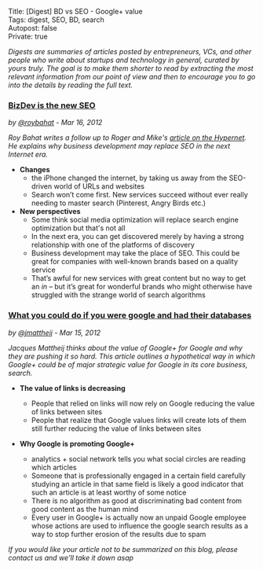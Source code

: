Title: [Digest] BD vs SEO - Google+ value     
Tags: digest, SEO, BD, search   
Autopost: false  
Private: true  

*Digests are summaries of articles posted by entrepreneurs, VCs, and
other people who write about startups and technology in general, curated
by yours truly. The goal is to make them shorter to read by extracting the most relevant
information from our point of view and then to encourage you to go into the
details by reading the full text.*




### [BizDev is the new SEO](http://also.roybahat.com/post/19307918051/bd-is-the-new-seo "Source")
*by [@roybahat](https://twitter.com/#!/roybahat) - Mar 16, 2012*


*Roy Bahat writes a follow up to Roger and Mike's 
[article on the Hypernet](http://rogerandmike.com/post/18870279638/what-is-the-hypernet "Hypernet"). 
He explains why business development may replace SEO in the next
Internet era.*

* **Changes**
  * the iPhone changed the internet, by taking us away from the SEO-driven world of URLs and websites
  * Search won’t come first. New services succeed without ever really needing to master search (Pinterest, Angry Birds etc.)
* **New perspectives**
  * Some think social media optimization will replace search engine optimization but that's not all
  * In the next era, you can get discovered merely by having a strong relationship with one of the platforms of discovery
  * Business development may take the place of SEO.  This could be great for companies with well-known brands based on a quality service
  * That’s awful for new services with great content but no way to get an *in* – but it’s great for wonderful brands who might otherwise have struggled with the strange world of search algorithms

### [What you could do if you were google and had their databases](http://www.jacquesmattheij.com/What+you+could+do+if+you+were+google+and+had+their+databases "Source")
*by [@jmattheij](https://twitter.com/#!/jmattheij) - Mar 15, 2012*





*Jacques Mattheij thinks about the value of Google+ for Google and why
they are pushing it so hard. This article outlines a hypothetical way in which Google+ could be of major strategic value for Google in its core business, search.*

* **The value of links is decreasing**
  * People that relied on links will now rely on Google reducing the value of links between sites 
  * People that realize that Google values links will create lots of them still further reducing the value of links between sites
  
* **Why Google is promoting Google+**
  * analytics + social network tells you what social circles are reading which articles
  * Someone that is professionally engaged in a certain field carefully studying an article in that same field is likely a good indicator that such an article is at least worthy of some notice
  * There is no algorithm as good at discriminating bad content from good content as the human mind
  * Every user in Google+ is actually now an unpaid Google employee whose actions are used to influence the google search results as a way to stop further erosion of the results due to spam




*If you would like your article not to be summarized on this blog,
please contact us and we'll take it down
asap*

